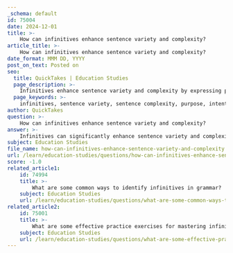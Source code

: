 ```yaml
---
_schema: default
id: 75004
date: 2024-12-01
title: >-
    How can infinitives enhance sentence variety and complexity?
article_title: >-
    How can infinitives enhance sentence variety and complexity?
date_format: MMM DD, YYYY
post_on_text: Posted on
seo:
  title: QuickTakes | Education Studies
  page_description: >-
    Infinitives enhance sentence variety and complexity by expressing purpose, modifying parts of speech, forming phrases, clarifying actions, and providing structural balance, allowing for richer and more varied writing.
  page_keywords: >-
    infinitives, sentence variety, sentence complexity, purpose, intent, modifying parts of speech, infinitive phrases, grammatical roles, clarifying actions, balancing sentence structure, writing style
author: QuickTakes
question: >-
    How can infinitives enhance sentence variety and complexity?
answer: >-
    Infinitives can significantly enhance sentence variety and complexity in several ways:\n\n1. **Expressing Purpose and Intent**: Infinitives often clarify the purpose behind an action, adding depth to sentences. For example, in the sentence "She decided to study late," the infinitive "to study" clearly indicates the intention behind her decision. This use of infinitives allows writers to convey motivations succinctly.\n\n2. **Modifying Parts of Speech**: Infinitives can function as nouns, adjectives, or adverbs, providing flexibility in sentence structure. For instance, in "He was eager to learn," the infinitive "to learn" acts as an adjective, modifying the subject "He." This versatility enables writers to create more complex and varied sentence constructions.\n\n3. **Infinitive Phrases**: When combined with modifiers and complements, infinitives form infinitive phrases that can serve various grammatical roles. For example, in "To give her a gift was his intention," the infinitive phrase "to give her a gift" functions as the subject of the sentence. This complexity allows for richer expression and more informative sentences.\n\n4. **Clarifying Actions**: Infinitives can take objects, which further clarify the action being described. For example, "to give her a gift" specifies what the intention is, enhancing the descriptive power of the sentence.\n\n5. **Balancing Sentence Structure**: While using infinitives can add complexity, it is essential to balance them with simpler sentences to maintain clarity. This balance helps avoid overly complex constructions that may confuse readers.\n\n6. **Practice and Application**: Regular practice in using infinitives and infinitive phrases can improve a writer's ability to create varied and complex sentences. As writers consciously apply these techniques in their work, they can enhance their overall writing style.\n\nIn summary, infinitives and their phrases enrich writing by providing clarity, flexibility, and depth, allowing for a more engaging and varied sentence structure.
subject: Education Studies
file_name: how-can-infinitives-enhance-sentence-variety-and-complexity.md
url: /learn/education-studies/questions/how-can-infinitives-enhance-sentence-variety-and-complexity
score: -1.0
related_article1:
    id: 74994
    title: >-
        What are some common ways to identify infinitives in grammar?
    subject: Education Studies
    url: /learn/education-studies/questions/what-are-some-common-ways-to-identify-infinitives-in-grammar
related_article2:
    id: 75001
    title: >-
        What are some effective practice exercises for mastering infinitives?
    subject: Education Studies
    url: /learn/education-studies/questions/what-are-some-effective-practice-exercises-for-mastering-infinitives
---
```


&nbsp;